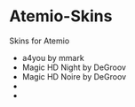 Atemio-Skins
============

Skins for Atemio

- a4you by mmark
- Magic HD Night by DeGroov
- Magic HD Noire by DeGroov
-
-
